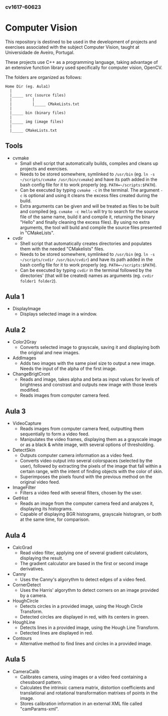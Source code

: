 ### cv1617-60623

# Computer Vision


This repository is destined to be used in the development of projects and exercises associated with the subject Computer Vision, taught at Universidade de Aveiro, Portugal.

These projects use C++ as a programming language, taking advantage of an extensive function library used specifically for computer vision, OpenCV.

The folders are organized as follows:
```
Home Dir (eg. Aula1)
  |
  |_____ src (source files)
  |         |
  |         |_____ CMakeLists.txt
  |
  |_____ bin (binary files)
  |
  |_____ img (image files)
  |
  |_____ CMakeLists.txt
```

## Tools
* cvmake
	- Small shell script that automatically builds, compiles and cleans up projects and exercises.
	- Needs to be stored somewhere, symlinked to `/usr/bin` (eg. `ln -s ~/scripts/cvmake /usr/bin/cvmake`) and have its path added in the bash config file for it to work properly (eg. `PATH=~/scripts:$PATH`).
	- Can be executed by typing `cvmake -c` in the terminal. The argument `-c` is optional and using it cleans the excess files created during the build.
	- Extra arguments can be given and will be treated as files to be built and compiled (eg. `cvmake -c Hello` will try to search for the source file of the same name, build it and compile it, returning the binary "Hello" and finally cleaning the excess files). By using no extra arguments, the tool will build and compile the source files presented in "CMakeLists".
* cvdir
	- Shell script that automatically creates directories and populates them with the needed "CMakelists" files.
	- Needs to be stored somewhere, symlinked to `/usr/bin` (eg. `ln -s ~/scripts/cvdir /usr/bin/cvdir`) and have its path added in the bash config file for it to work properly (eg. `PATH=~/scripts:$PATH`).
	- Can be executed by typing `cvdir` in the terminal followed by the directories' (that will be created) names as arguments (eg. `cvdir folder1 folder2`).

## Aula 1
* DisplayImage
    - Displays selected image in a window.

## Aula 2
* Color2Gray
	- Converts selected image to grayscale, saving it and displaying both the original and new images.
* AddImages
	- Adds two images with the same pixel size to output a new image. Needs the input of the alpha of the first image.
* ChangeBrigtCront
	- Reads and image, takes alpha and beta as input values for levels of brightness and constrast and outputs new image with those levels modified.
	- Reads images from computer camera feed.

## Aula 3
* VideoCapture
	- Reads images from computer camera feed, outputting them sequentially to form a video feed.
	- Manipulates the video frames, displaying them as a grayscale image or as a black & white image, with several options of thresholding.
* DetectSkin
	- Outputs computer camera information as a video feed.
	- Converts video output into several colorspaces (selected by the user), followed by extracting the pixels of the image that fall within a certain range, with the intent of finding objects with the color of skin.
	- Superimposes the pixels found with the previous method on the original video feed.
* ImageFilter
	- Filters a video feed with several filters, chosen by the user.
* GetHist
	- Reads an image from the computer camera feed and analyzes it, displaying its histograms.
	- Capable of displaying BGR histograms, grayscale histogram, or both at the same time, for comparison.

## Aula 4
* CalcGrad
	- Read video filter, applying one of several gradient calculators, displaying the result.
	- The gradient calculator are based in the first or second image derivatives.
* Canny
	- Uses the Canny's algorythm to detect edges of a video feed.
* CornerDetect
	- Uses the Harris' algorythm to detect corners on an image provided by a camera.
* HoughCircle
	- Detects circles in a provided image, using the Hough Circle Transform.
	- Detected circles are displayed in red, with its centers in green.
* HoughLine
	- Detects lines in a provided image, using the Hough Line Transform.
	- Detected lines are displayed in red.
* Contours
	- Alternative method to find lines and circles in a provided image.

## Aula 5
* CameraCalib
	- Calibrates camera, using images or a video feed containing a chessboard pattern.
	- Calculates the intrinsic camera matrix, distortion coefficients and translational and rotational transformation matrixes of points in the image.
	- Stores calibration information in an external XML file called "camParams-xml".
